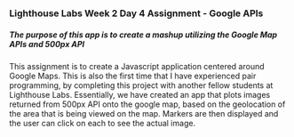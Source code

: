 ### Lighthouse Labs Week 2 Day 4 Assignment - Google APIs

##### The purpose of this app is to create a mashup utilizing the Google Map APIs and 500px API

This assignment is to create a Javascript application centered around Google Maps. This is also the first time that I have experienced pair programming, by completing this project with another fellow students at Lighthouse Labs. Essentially, we have created an app that plots images returned from 500px API onto the google map, based on the geolocation of the area that is being viewed on the map. Markers are then displayed and the user can click on each to see the actual image.